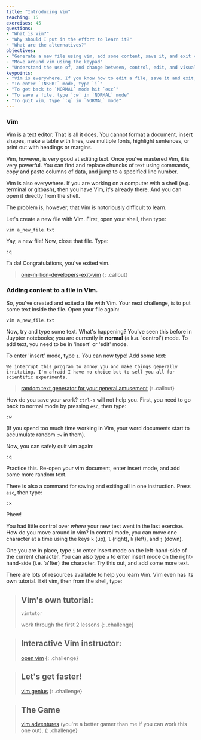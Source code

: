 ```yaml
---
title: "Introducing Vim"
teaching: 15
exercises: 45
questions:
- "What is Vim?"
- "Why should I put in the effort to learn it?"
- "What are the alternatives?"
objectives:
- "Generate a new file using vim, add some content, save it, and exit vim"
- "Move around vim using the keypad"
- "Understand the use of, and change between, control, edit, and visual mode."
keypoints:
- "Vim is everywhere. If you know how to edit a file, save it and exit, you can work in any computing environment"
- "To enter `INSERT` mode, type `i`"
- "To get back to `NORMAL` mode hit `esc`"
- "To save a file, type `:w` in `NORMAL` mode"
- "To quit vim, type `:q` in `NORMAL` mode"
---
```


### Vim

Vim is a text editor. That is all it does. You cannot format a document, insert shapes, make a table with lines, use multiple fonts, highlight sentences, or print out with headings or margins.

Vim, however, is very good at editing text. Once you've mastered Vim, it is very powerful. You can find and replace chuncks of text using commands, copy and paste columns of data, and jump to a specified line number. 

Vim is also everywhere. If you are working on a computer with a shell (e.g. terminal or gitbash), then you have Vim, it's already there. And you can open it directly from the shell.

The problem is, however, that Vim is notoriously difficult to learn. 
 
Let's create a new file with Vim. First, open your shell, then type:

~~~
vim a_new_file.txt
~~~

Yay, a new file! Now, close that file. Type:

~~~
:q
~~~

Ta da! Congratulations, you've exited vim. 

> [one-million-developers-exit-vim](https://stackoverflow.blog/2017/05/23/stack-overflow-helping-one-million-developers-exit-vim/)
{: .callout}

### Adding content to a file in Vim.

So, you've created and exited a file with Vim. Your next challenge, is to put some text inside the file. Open your file again:

~~~
vim a_new_file.txt
~~~

Now, try and type some text. What's happening? You've seen this before in Juypter notebooks; you are currently in **normal**  (a.k.a. 'control') mode. To add text, you need to be in 'insert' or 'edit' mode.

To enter 'insert' mode, type `i`. You can now type! Add some text:

~~~
We interrupt this program to annoy you and make things generally irritating. I'm afraid I have no choice but to sell you all for scientific experiments.
~~~

> [random text generator for your general amusement](http://www.montypythonipsum.com/)
{: .callout}

How do you save your work? `ctrl-s` will not help you. First, you need to go back to normal mode by pressing `esc`, then type:

~~~
:w
~~~

(If you spend too much time working in Vim, your word documents start to accumulate random `:w` in them).

Now, you can safely quit vim again:

~~~
:q
~~~

Practice this. Re-open your vim document, enter insert mode, and add some more random text. 

There is also a command for saving and exiting all in one instruction. Press `esc`, then type:

~~~
:x
~~~

Phew!

You had little control over *where* your new text went in the last exercise. How do you move around in vim? In control mode, you can move one character at a time using the keys `k` (up), `l` (right), `h` (left), and `j` (down).

One you are in place, type `i` to enter insert mode on the left-hand-side of the current character. You can also type `a` to enter insert mode on the right-hand-side (i.e. 'a'fter) the character. Try this out, and add some more text.



There are lots of resources available to help you learn Vim. Vim even has its own tutorial. Exit vim, then from the shell, type:

> ## Vim's own tutorial:
> ~~~
> vimtutor
> ~~~
> work through the first 2 lessons
{: .challenge}

> ## Interactive Vim instructor:
> [open vim](https://www.openvim.com/tutorial.html)
{: .challenge}

> ## Let's get faster!
> [vim genius](http://www.vimgenius.com/)
{: .challenge}

> ## The Game
> [vim adventures](https://vim-adventures.com/)
> (you're a better gamer than me if you can work this one out).
{: .challenge}


